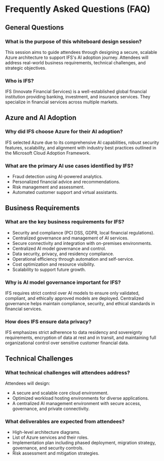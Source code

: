 # Frequently Asked Questions (FAQ)

## General Questions

### What is the purpose of this whiteboard design session?

This session aims to guide attendees through designing a secure, scalable Azure architecture to support IFS's AI adoption journey. Attendees will address real-world business requirements, technical challenges, and strategic objectives.

### Who is IFS?

IFS (Innovate Financial Services) is a well-established global financial institution providing banking, investment, and insurance services. They specialize in financial services across multiple markets.

## Azure and AI Adoption

### Why did IFS choose Azure for their AI adoption?

IFS selected Azure due to its comprehensive AI capabilities, robust security features, scalability, and alignment with industry best practices outlined in the Microsoft Cloud Adoption Framework.

### What are the primary AI use cases identified by IFS?

- Fraud detection using AI-powered analytics.
- Personalized financial advice and recommendations.
- Risk management and assessment.
- Automated customer support and virtual assistants.

## Business Requirements

### What are the key business requirements for IFS?

- Security and compliance (PCI DSS, GDPR, local financial regulations).
- Centralized governance and management of AI services.
- Secure connectivity and integration with on-premises environments.
- Centralized AI model governance and control.
- Data security, privacy, and residency compliance.
- Operational efficiency through automation and self-service.
- Cost optimization and resource visibility.
- Scalability to support future growth.

### Why is AI model governance important for IFS?

IFS requires strict control over AI models to ensure only validated, compliant, and ethically approved models are deployed. Centralized governance helps maintain compliance, security, and ethical standards in financial services.

### How does IFS ensure data privacy?

IFS emphasizes strict adherence to data residency and sovereignty requirements, encryption of data at rest and in transit, and maintaining full organizational control over sensitive customer financial data.

## Technical Challenges

### What technical challenges will attendees address?

Attendees will design:

- A secure and scalable core cloud environment.
- Optimized workload hosting environments for diverse applications.
- A centralized AI management environment with secure access, governance, and private connectivity.

### What deliverables are expected from attendees?

- High-level architecture diagrams.
- List of Azure services and their roles.
- Implementation plan including phased deployment, migration strategy, governance, and security controls.
- Risk assessment and mitigation strategies.

